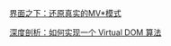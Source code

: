 [界面之下：还原真实的MV*模式](https://github.com/livoras/blog/issues/11)

[深度剖析：如何实现一个 Virtual DOM 算法](https://github.com/livoras/blog/issues/13)

